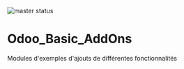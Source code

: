 ![master status](http://strider.microcom.cc/microcom/odoo_basic_addons/badge?branch=master)

# Odoo_Basic_AddOns

Modules d'exemples d'ajouts de différentes fonctionnalités
